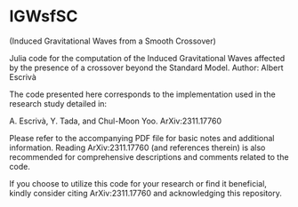 # IGWsfSC

(Induced Gravitational Waves from a Smooth Crossover)

Julia code for the computation of the Induced Gravitational Waves affected by the presence of a crossover beyond the Standard Model. 
Author: Albert Escrivà

The code presented here corresponds to the implementation used in the research study detailed in:

A. Escrivà, Y. Tada, and Chul-Moon Yoo. ArXiv:2311.17760


Please refer to the accompanying PDF file for basic notes and additional information. Reading ArXiv:2311.17760 (and references therein) is also recommended for comprehensive descriptions and comments related to the code.

If you choose to utilize this code for your research or find it beneficial, kindly consider citing ArXiv:2311.17760 and acknowledging this repository.
